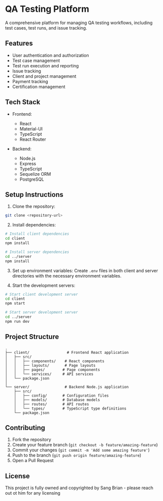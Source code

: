 # QA Testing Platform

A comprehensive platform for managing QA testing workflows, including test cases, test runs, and issue tracking.

## Features

- User authentication and authorization
- Test case management
- Test run execution and reporting
- Issue tracking
- Client and project management
- Payment tracking
- Certification management

## Tech Stack

- Frontend:
  - React
  - Material-UI
  - TypeScript
  - React Router

- Backend:
  - Node.js
  - Express
  - TypeScript
  - Sequelize ORM
  - PostgreSQL

## Setup Instructions

1. Clone the repository:
```bash
git clone <repository-url>
```

2. Install dependencies:
```bash
# Install client dependencies
cd client
npm install

# Install server dependencies
cd ../server
npm install
```

3. Set up environment variables:
Create `.env` files in both client and server directories with the necessary environment variables.

4. Start the development servers:
```bash
# Start client development server
cd client
npm start

# Start server development server
cd ../server
npm run dev
```

## Project Structure

```
.
├── client/                 # Frontend React application
│   ├── src/
│   │   ├── components/    # React components
│   │   ├── layouts/       # Page layouts
│   │   ├── pages/        # Page components
│   │   └── services/     # API services
│   └── package.json
│
└── server/                # Backend Node.js application
    ├── src/
    │   ├── config/       # Configuration files
    │   ├── models/       # Database models
    │   ├── routes/       # API routes
    │   └── types/        # TypeScript type definitions
    └── package.json
```

## Contributing

1. Fork the repository
2. Create your feature branch (`git checkout -b feature/amazing-feature`)
3. Commit your changes (`git commit -m 'Add some amazing feature'`)
4. Push to the branch (`git push origin feature/amazing-feature`)
5. Open a Pull Request

## License

This project is fully owned and copyrighted by Sang Brian - please reach out ot him for any licensing
